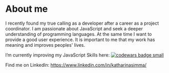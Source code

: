 # About me

I recently found my true calling as a developer after a career as a project coordinator. I am passionate about JavaScript and seek a deeper understanding of programming languages. At the same time I want to provide a good user experience. It is important to me that my work has meaning and improves peoples' lives.

I’m currently improving my JavaScript Skills here: <a target="_blank" href="https://www.codewars.com/users/captnkathi"><img src="https://www.codewars.com/users/captnkathi/badges/small" alt="codewars badge small" /></a>

Find me on LinkedIn: https://www.linkedin.com/in/katharinasimma/

